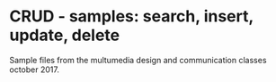 CRUD - samples: search, insert, update, delete
==============================================

Sample files from the multumedia design and communication classes october 2017.
